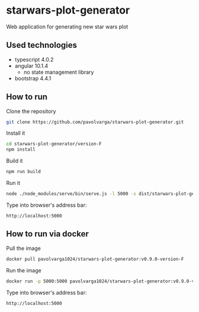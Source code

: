 # starwars-plot-generator
Web application for generating new star wars plot

## Used technologies
  * typescript 4.0.2
  * angular 10.1.4
    * no state management library
  * bootstrap 4.4.1

## How to run
Clone the repository
```sh
git clone https://github.com/pavolvarga/starwars-plot-generator.git
```
Install it
```sh
cd starwars-plot-generator/version-F
npm install
```
Build it
```sh
npm run build
```
Run it
```sh
node ./node_modules/serve/bin/serve.js -l 5000 -s dist/starwars-plot-generator
```
Type into browser's address bar:
```
http://localhost:5000
```

## How to run via docker
Pull the image
```sh
docker pull pavolvarga1024/starwars-plot-generator:v0.9.0-version-F
```

Run the image
```sh
docker run -p 5000:5000 pavolvarga1024/starwars-plot-generator:v0.9.0-version-F
```

Type into browser's address bar:
```
http://localhost:5000
```
